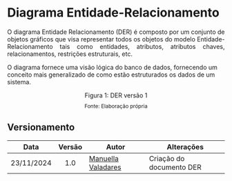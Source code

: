 


# Diagrama Entidade-Relacionamento

<p style="text-align: justify">
O diagrama Entidade Relacionamento (DER) é composto por um conjunto de objetos gráficos que visa representar todos os objetos do modelo Entidade-Relacionamento tais como entidades, atributos, atributos chaves, relacionamentos, restrições estruturais, etc.

O diagrama fornece uma visão lógica do banco de dados, fornecendo um conceito mais generalizado de como estão estruturados os dados de um sistema.

 </p>
<!-- Colocar imagem aqui -->
<div style="text-align: center">
<p>Figura 1: DER versão 1</p>
<p style="margin-top: -1%; font-size: 12px">Fonte: Elaboração própria</p>
</div>

## Versionamento

| Data | Versão | Autor | Alterações | 
| :--: | :----: | ----- | ---------- | 
|23/11/2024|  1.0   | [Manuella Valadares](https://github.com/manuvaladares)| Criação do documento DER |